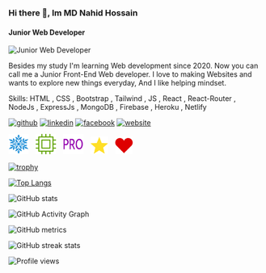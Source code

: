 ### Hi there 👋, Im MD Nahid Hossain 
#### Junior Web Developer
![Junior Web Developer](https://media-exp2.licdn.com/dms/image/C4D16AQGqWaCqyu249Q/profile-displaybackgroundimage-shrink_350_1400/0/1654510831441?e=1660176000&v=beta&t=oXdzrlaZ0bQ01ZPUtFz6twwm3aeZxHw5cjVOGROv9-k)

Besides my study I'm learning Web development since 2020. Now you can call me a Junior Front-End Web developer. I love to making Websites and wants to explore new things everyday, And I like helping mindset.

Skills: HTML , CSS , Bootstrap , Tailwind , JS ,  React , React-Router , NodeJs , ExpressJs , MongoDB , Firebase , Heroku , Netlify



[<img src='https://cdn.jsdelivr.net/npm/simple-icons@3.0.1/icons/github.svg' alt='github' height='40'>](https://github.com/nahid30)  [<img src='https://cdn.jsdelivr.net/npm/simple-icons@3.0.1/icons/linkedin.svg' alt='linkedin' height='40'>](https://www.linkedin.com/in/https://www.linkedin.com/in/md-nahid-hossain-a8522218a//)  [<img src='https://cdn.jsdelivr.net/npm/simple-icons@3.0.1/icons/facebook.svg' alt='facebook' height='40'>](https://www.facebook.com/https://www.facebook.com/mdnahid.shuvo.7330/)  [<img src='https://cdn.jsdelivr.net/npm/simple-icons@3.0.1/icons/icloud.svg' alt='website' height='40'>](https://nahid-hossain-portfolio.netlify.app/)  

<a href='https://archiveprogram.github.com/'><img src='https://raw.githubusercontent.com/acervenky/animated-github-badges/master/assets/acbadge.gif' width='40' height='40'></a> <a href='https://docs.github.com/en/developers'><img src='https://raw.githubusercontent.com/acervenky/animated-github-badges/master/assets/devbadge.gif' width='40' height='40'></a> <a href='https://github.com/pricing'><img src='https://raw.githubusercontent.com/acervenky/animated-github-badges/master/assets/pro.gif' width='40' height='40'></a> <a href='https://stars.github.com/'><img src='https://raw.githubusercontent.com/acervenky/animated-github-badges/master/assets/starbadge.gif' width='35' height='35'></a> <a href='https://docs.github.com/en/github/supporting-the-open-source-community-with-github-sponsors'><img src='https://raw.githubusercontent.com/acervenky/animated-github-badges/master/assets/sponsorbadge.gif' width='35' height='35'></a> 

[![trophy](https://github-profile-trophy.vercel.app/?username=nahid30)](https://github.com/ryo-ma/github-profile-trophy)

[![Top Langs](https://github-readme-stats.vercel.app/api/top-langs/?username=nahid30)](https://github.com/anuraghazra/github-readme-stats)

![GitHub stats](https://github-readme-stats.vercel.app/api?username=nahid30&show_icons=true&count_private=true)  

![GitHub Activity Graph](https://activity-graph.herokuapp.com/graph?username=nahid30)  

![GitHub metrics](https://metrics.lecoq.io/nahid30)  

![GitHub streak stats](https://github-readme-streak-stats.herokuapp.com/?user=nahid30)  

![Profile views](https://gpvc.arturio.dev/nahid30)  
